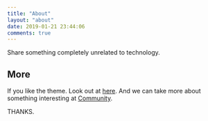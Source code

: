```yaml
---
title: "About"
layout: "about"
date: 2019-01-21 23:44:06
comments: true
---
```


Share something completely unrelated to technology.

## More

If you like the theme. Look out at [here](https://github.com/sherlockblaze/hexo-theme-new_BeanTech_theme).
And we can take more about something interesting at [Community](https://sherlockblaze.com/community/).

THANKS.
